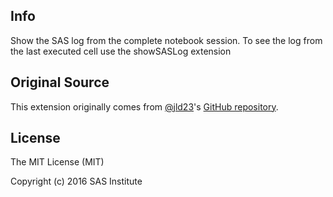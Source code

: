 ## Info
Show the SAS log from the complete notebook session. To see the log from the last executed cell use the showSASLog extension

## Original Source
This extension originally comes from [@jld23](https://github.com/jld23)'s [GitHub repository](https://github.com/jld23/IPython-notebook-extensions).


## License

The MIT License (MIT)

Copyright (c) 2016 SAS Institute
